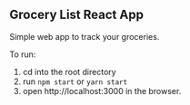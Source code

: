 ## Grocery List React App

Simple web app to track your groceries.

To run:
1. cd into the root directory
2. run ```npm start``` or ```yarn start```
3. open http://localhost:3000 in the browser.
